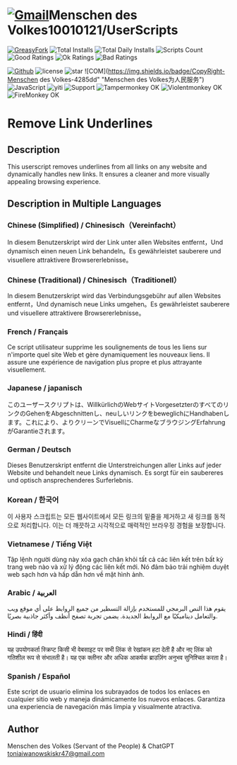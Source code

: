 # [![Gmail](https://img.shields.io/badge/Contact-Gmail-yellow?svg&)](mailto:toniaiwanowskiskr47@gmail.com)Menschen des Volkes10010121/UserScripts




[![GreasyFork](https://img.shields.io/static/v1?label=%20&message=GreasyFork&style=flat-square&labelColor=7B0000&color=960000&logo=data:image/png;base64,iVBORw0KGgoAAAANSUhEUgAAABAAAAAQCAYAAAAf8/9hAAAABmJLR0QA/wD/AP+gvaeTAAAACXBIWXMAAAsTAAALEwEAmpwYAAAAB3RJTUUH3ggEBCQHM3fXsAAAAVdJREFUOMudkz2qwkAUhc/goBaGJBgUtBCZyj0ILkpwAW7Bws4yO3AHLiCtEFD8KVREkoiFxZzX5A2KGfN4F04zMN+ce+5c4LMUgDmANYBnrnV+plBSi+FwyHq9TgA2LQpvCiEiABwMBtzv95RSfoNEHy8DYBzHrNVqVEr9BWKcqNFoxF6vx3a7zc1mYyC73a4MogBg7vs+z+czO50OW60Wt9stK5UKp9Mpj8cjq9WqDTBHnjAdxzGQZrPJw+HA31oulzbAWgLoA0CWZVBKIY5jzGYzdLtdE9DlcrFNrY98zobqOA6TJKHW2jg4nU5sNBpFDp6mhVe5?svg&VasUwDHm9Xqm15u12o+/7Hy0gD8KatOd5vN/v1FozTVN6nkchxFuI6hsAAIMg4OPxMJCXdtTbR7JJCMEgCJhlGUlyPB4XfumozInrupxMJpRSRtZlKoNYl+m/6/wDuWAjtPfsQuwAAAAASUVORK5CYII= "Greasyfork")](https://greasyfork.org/users/1169082)
![Total Installs](https://img.shields.io/badge/dynamic/json?color=0084ff&label=Total%20Installs&query=$.totalInstalls&url=https://raw.githubusercontent.com/10086100886/UserScripts/main/docs/total_installs.json)
![Total Daily Installs](https://img.shields.io/badge/dynamic/json?color=0084ff&label=Total%20Daily%20Installs&query=$.totalDailyInstalls&url=https://raw.githubusercontent.com/10086100886/UserScripts/main/docs/total_installs.json)
![Scripts Count](https://img.shields.io/badge/dynamic/json?color=1E90FF&label=Scripts%20Count&query=$.numScripts&url=https://raw.githubusercontent.com/10086100886/UserScripts/main/docs/total_installs.json)
![Good Ratings](https://img.shields.io/badge/dynamic/json?color=4CAF50&label=Good%20Ratings&query=$.totalGoodRatings&url=https://raw.githubusercontent.com/10086100886/UserScripts/main/docs/total_installs.json)
![Ok Ratings](https://img.shields.io/badge/dynamic/json?color=FF9800&label=Ok%20Ratings&query=$.totalOkRatings&url=https://raw.githubusercontent.com/10086100886/UserScripts/main/docs/total_installs.json)
![Bad Ratings](https://img.shields.io/badge/dynamic/json?color=F44336&label=Bad%20Ratings&query=$.totalBadRatings&url=https://raw.githubusercontent.com/10086100886/UserScripts/main/docs/total_installs.json)

[![Github](https://img.shields.io/badge/Github-100000?svg&logo=github&logoColor=white)](https://github.com/10086100886/)
![license](https://img.shields.io/github/license/10086100886/UserScripts?svg&style=flat-square&color=4285dd&logo=github)
![star](https://img.shields.io/github/forks/10086100886/UserScripts?svg&style=flat-square&label=Fork&color=4285dd&logo=github" "Anzahl der Replikation")
![COM](https://img.shields.io/badge/CopyRight-Menschen des Volkes-4285dd" "Menschen des Volkes为人民服务")
![JavaScript](https://img.shields.io/badge/JavaScript-323330?svg&logo=javascript&logoColor=F7DF1E "JavaScript")
![yiti](https://img.shields.io/github/issues/10086100886/UserScripts/github-chinese?style=flat-square&logo=github&label=Issue "Ausgabe")
![Support](https://img.shields.io/badge/Support-Chrome%7CFirefox%7CEdge-blue?svg&)
![**Tampermonkey OK**](https://img.shields.io/badge/Tampermonkey-OK-006989?labelColor=012A36)
![**Violentmonkey OK**](https://img.shields.io/badge/Violentmonkey-OK-006989?labelColor=4B3F72)
![**FireMonkey OK**](https://img.shields.io/badge/FireMonkey-OK-006989?labelColor=885053)
# Remove Link Underlines

## Description
This userscript removes underlines from all links on any website and dynamically handles new links. It ensures a cleaner and more visually appealing browsing experience.

## Description in Multiple Languages

### Chinese (Simplified) / Chinesisch（Vereinfacht）
In diesem Benutzerskript wird der Link unter allen Websites entfernt，Und dynamisch einen neuen Link behandeln。Es gewährleistet sauberere und visuellere attraktivere Browsererlebnisse。

### Chinese (Traditional) / Chinesisch（Traditionell）
In diesem Benutzerskript wird das Verbindungsgebühr auf allen Websites entfernt，Und dynamisch neue Links umgehen。Es gewährleistet sauberere und visuellere attraktivere Browsererlebnisse。

### French / Français
Ce script utilisateur supprime les soulignements de tous les liens sur n'importe quel site Web et gère dynamiquement les nouveaux liens. Il assure une expérience de navigation plus propre et plus attrayante visuellement.

### Japanese / japanisch
このユーザースクリプトは、WillkürlichのWebサイトVorgesetzterのすべてのリンクのGehenをAbgeschnittenし、neuしいリンクをbeweglichにHandhabenします。これにより、よりクリーンでVisuellにCharmeなブラウジングErfahrungがGarantieされます。

### German / Deutsch
Dieses Benutzerskript entfernt die Unterstreichungen aller Links auf jeder Website und behandelt neue Links dynamisch. Es sorgt für ein saubereres und optisch ansprechenderes Surferlebnis.

### Korean / 한국어
이 사용자 스크립트는 모든 웹사이트에서 모든 링크의 밑줄을 제거하고 새 링크를 동적으로 처리합니다. 이는 더 깨끗하고 시각적으로 매력적인 브라우징 경험을 보장합니다.

### Vietnamese / Tiếng Việt
Tập lệnh người dùng này xóa gạch chân khỏi tất cả các liên kết trên bất kỳ trang web nào và xử lý động các liên kết mới. Nó đảm bảo trải nghiệm duyệt web sạch hơn và hấp dẫn hơn về mặt hình ảnh.

### Arabic / العربية
يقوم هذا النص البرمجي للمستخدم بإزالة التسطير من جميع الروابط على أي موقع ويب والتعامل ديناميكيًا مع الروابط الجديدة. يضمن تجربة تصفح أنظف وأكثر جاذبية بصريًا.

### Hindi / हिंदी
यह उपयोगकर्ता स्क्रिप्ट किसी भी वेबसाइट पर सभी लिंक से रेखांकन हटा देती है और नए लिंक को गतिशील रूप से संभालती है। यह एक क्लीनर और अधिक आकर्षक ब्राउज़िंग अनुभव सुनिश्चित करता है।

### Spanish / Español
Este script de usuario elimina los subrayados de todos los enlaces en cualquier sitio web y maneja dinámicamente los nuevos enlaces. Garantiza una experiencia de navegación más limpia y visualmente atractiva.

## Author
Menschen des Volkes (Servant of the People) & ChatGPT
[toniaiwanowskiskr47@gmail.com](mailto:toniaiwanowskiskr47@gmail.com)


